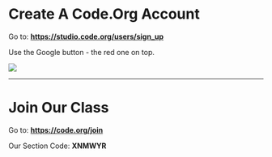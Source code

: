 # Create A Code.Org Account

Go to: **https://studio.code.org/users/sign_up**

Use the Google button - the red one on top.

![](https://support.code.org/hc/article_attachments/115001813092/pasted_image_0.png)

---

# Join Our Class

Go to: **https://code.org/join**

Our Section Code: **XNMWYR**
